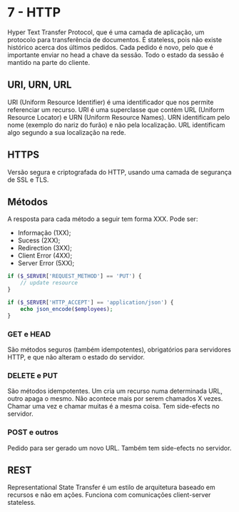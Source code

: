 # 7 - HTTP

Hyper Text Transfer Protocol, que é uma camada de aplicação, um protocolo para transferência de documentos. É stateless, pois não existe histórico acerca dos últimos pedidos. Cada pedido é novo, pelo que é importante enviar no head a chave da sessão. Todo o estado da sessão é mantido na parte do cliente.

## URI, URN, URL

URI (Uniform Resource Identifier) é uma identificador que nos permite referenciar um recurso. URI é uma superclasse que contém URL (Uniform Resource Locator) e URN (Uniform Resource Names). URN identificam pelo nome (exemplo do nariz do furão) e não pela localização. URL identificam algo segundo a sua localização na rede. 

## HTTPS

Versão segura e criptografada do HTTP, usando uma camada de segurança de SSL e TLS. 

## Métodos

A resposta para cada método a seguir tem forma XXX. Pode ser:
- Informação (1XX);
- Sucess (2XX);
- Redirection (3XX);
- Client Error (4XX);
- Server Error (5XX);

```php
if ($_SERVER['REQUEST_METHOD'] == 'PUT') { 
    // update resource
} 

if ($_SERVER['HTTP_ACCEPT'] == 'application/json') {
    echo json_encode($employees);
}
```

### GET e HEAD

São métodos seguros (também idempotentes), obrigatórios para servidores HTTP, e que não alteram o estado do servidor. 

### DELETE e PUT

São métodos idempotentes. Um cria um recurso numa determinada URL, outro apaga o mesmo. Não acontece mais por serem chamados X vezes. Chamar uma vez e chamar muitas é a mesma coisa. Tem side-efects no servidor.

### POST e outros

Pedido para ser gerado um novo URL. Também tem side-efects no servidor. 

## REST

Representational State Transfer é um estilo de arquitetura baseado em recursos e não em ações. Funciona com comunicações client-server stateless.  